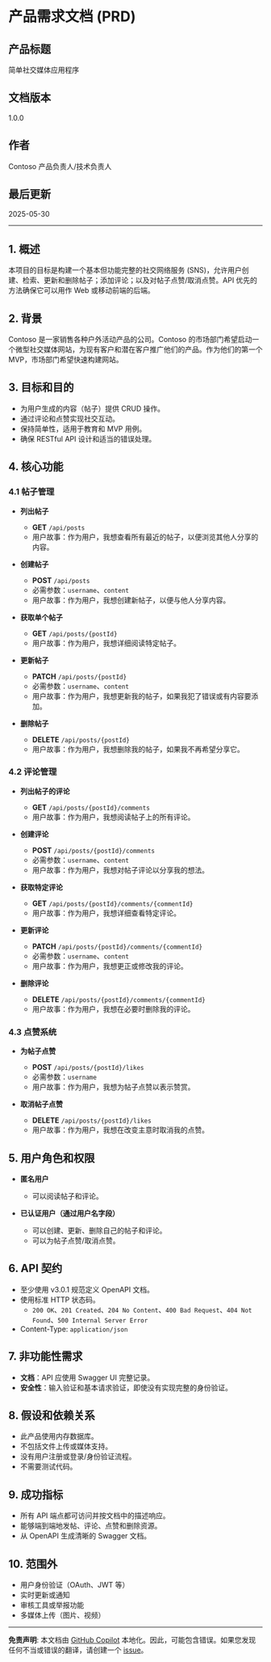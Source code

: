 # 产品需求文档 (PRD)

## 产品标题

简单社交媒体应用程序

## 文档版本

1.0.0

## 作者

Contoso 产品负责人/技术负责人

## 最后更新

2025-05-30

---

## 1. 概述

本项目的目标是构建一个基本但功能完整的社交网络服务 (SNS)，允许用户创建、检索、更新和删除帖子；添加评论；以及对帖子点赞/取消点赞。API 优先的方法确保它可以用作 Web 或移动前端的后端。

## 2. 背景

Contoso 是一家销售各种户外活动产品的公司。Contoso 的市场部门希望启动一个微型社交媒体网站，为现有客户和潜在客户推广他们的产品。作为他们的第一个 MVP，市场部门希望快速构建网站。

## 3. 目标和目的

* 为用户生成的内容（帖子）提供 CRUD 操作。
* 通过评论和点赞实现社交互动。
* 保持简单性，适用于教育和 MVP 用例。
* 确保 RESTful API 设计和适当的错误处理。

## 4. 核心功能

### 4.1 帖子管理

* **列出帖子**

  * **GET** `/api/posts`
  * 用户故事：作为用户，我想查看所有最近的帖子，以便浏览其他人分享的内容。

* **创建帖子**

  * **POST** `/api/posts`
  * 必需参数：`username`、`content`
  * 用户故事：作为用户，我想创建新帖子，以便与他人分享内容。

* **获取单个帖子**

  * **GET** `/api/posts/{postId}`
  * 用户故事：作为用户，我想详细阅读特定帖子。

* **更新帖子**

  * **PATCH** `/api/posts/{postId}`
  * 必需参数：`username`、`content`
  * 用户故事：作为用户，我想更新我的帖子，如果我犯了错误或有内容要添加。

* **删除帖子**

  * **DELETE** `/api/posts/{postId}`
  * 用户故事：作为用户，我想删除我的帖子，如果我不再希望分享它。

### 4.2 评论管理

* **列出帖子的评论**

  * **GET** `/api/posts/{postId}/comments`
  * 用户故事：作为用户，我想阅读帖子上的所有评论。

* **创建评论**

  * **POST** `/api/posts/{postId}/comments`
  * 必需参数：`username`、`content`
  * 用户故事：作为用户，我想对帖子评论以分享我的想法。

* **获取特定评论**

  * **GET** `/api/posts/{postId}/comments/{commentId}`
  * 用户故事：作为用户，我想详细查看特定评论。

* **更新评论**

  * **PATCH** `/api/posts/{postId}/comments/{commentId}`
  * 必需参数：`username`、`content`
  * 用户故事：作为用户，我想更正或修改我的评论。

* **删除评论**

  * **DELETE** `/api/posts/{postId}/comments/{commentId}`
  * 用户故事：作为用户，我想在必要时删除我的评论。

### 4.3 点赞系统

* **为帖子点赞**

  * **POST** `/api/posts/{postId}/likes`
  * 必需参数：`username`
  * 用户故事：作为用户，我想为帖子点赞以表示赞赏。

* **取消帖子点赞**

  * **DELETE** `/api/posts/{postId}/likes`
  * 用户故事：作为用户，我想在改变主意时取消我的点赞。

## 5. 用户角色和权限

* **匿名用户**
  * 可以阅读帖子和评论。

* **已认证用户（通过用户名字段）**
  * 可以创建、更新、删除自己的帖子和评论。
  * 可以为帖子点赞/取消点赞。

## 6. API 契约

* 至少使用 v3.0.1 规范定义 OpenAPI 文档。
* 使用标准 HTTP 状态码。
  * `200 OK`、`201 Created`、`204 No Content`、`400 Bad Request`、`404 Not Found`、`500 Internal Server Error`
* Content-Type: `application/json`

## 7. 非功能性需求

* **文档**：API 应使用 Swagger UI 完整记录。
* **安全性**：输入验证和基本请求验证，即使没有实现完整的身份验证。

## 8. 假设和依赖关系

* 此产品使用内存数据库。
* 不包括文件上传或媒体支持。
* 没有用户注册或登录/身份验证流程。
* 不需要测试代码。

## 9. 成功指标

* 所有 API 端点都可访问并按文档中的描述响应。
* 能够端到端地发帖、评论、点赞和删除资源。
* 从 OpenAPI 生成清晰的 Swagger 文档。

## 10. 范围外

* 用户身份验证（OAuth、JWT 等）
* 实时更新或通知
* 审核工具或举报功能
* 多媒体上传（图片、视频）

---

**免责声明**: 本文档由 [GitHub Copilot](https://docs.github.com/copilot/about-github-copilot/what-is-github-copilot) 本地化。因此，可能包含错误。如果您发现任何不当或错误的翻译，请创建一个 [issue](https://github.com/microsoft/github-copilot-vibe-coding-workshop/issues/new)。
